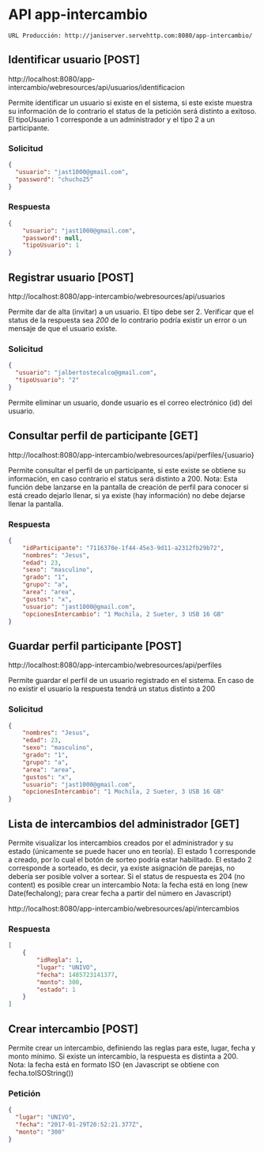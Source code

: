 # API app-intercambio

```
URL Producción: http://janiserver.servehttp.com:8080/app-intercambio/
```

## Identificar usuario [POST]

http://localhost:8080/app-intercambio/webresources/api/usuarios/identificacion

Permite identificar un usuario si existe en el sistema, si este existe muestra su información de lo contrario el status de la petición será distinto a exitoso.
El tipoUsuario 1 corresponde a un administrador y el tipo 2 a un participante.

### Solicitud
```json
{
  "usuario": "jast1000@gmail.com",
  "password": "chucho25"
}
```
### Respuesta
```json
{
    "usuario": "jast1000@gmail.com",
    "password": null,
    "tipoUsuario": 1
}
```

## Registrar usuario [POST]

http://localhost:8080/app-intercambio/webresources/api/usuarios


Permite dar de alta (invitar) a un usuario. El tipo debe ser 2.
Verificar que el status de la respuesta sea *200* de lo contrario podría existir un error o un mensaje de que el usuario existe.

### Solicitud
```json
{
  "usuario": "jalbertostecalco@gmail.com",
  "tipoUsuario": "2"
}
```
Permite eliminar un usuario, donde usuario es el correo electrónico (id) del usuario.

## Consultar perfil de participante [GET]

http://localhost:8080/app-intercambio/webresources/api/perfiles/{usuario}

Permite consultar el perfil de un participante, si este existe se obtiene su información, en caso contrario el status será distinto a 200.
Nota: Esta función debe lanzarse  en la pantalla de creación de perfil para conocer si está creado dejarlo llenar, si ya existe (hay información) no debe dejarse llenar la pantalla.

### Respuesta
```json
{
    "idParticipante": "7116370e-1f44-45e3-9d11-a2312fb29b72",
    "nombres": "Jesus",
    "edad": 23,
    "sexo": "masculino",
    "grado": "1",
    "grupo": "a",
    "area": "area",
    "gustos": "x",
    "usuario": "jast1000@gmail.com",
    "opcionesIntercambio": "1 Mochila, 2 Sueter, 3 USB 16 GB"
}
```

## Guardar perfil participante [POST]

http://localhost:8080/app-intercambio/webresources/api/perfiles

Permite guardar el perfil de un usuario registrado en el sistema. En caso de no existir el usuario la respuesta tendrá un status distinto a 200

### Solicitud
```json
{
    "nombres": "Jesus",
    "edad": 23,
    "sexo": "masculino",
    "grado": "1",
    "grupo": "a",
    "area": "area",
    "gustos": "x",
    "usuario": "jast1000@gmail.com",
    "opcionesIntercambio": "1 Mochila, 2 Sueter, 3 USB 16 GB"
}
```

## Lista de intercambios del administrador [GET]

Permite visualizar los intercambios creados por el administrador y su estado (únicamente se puede hacer uno en teoría).
El estado 1 corresponde a creado, por lo cual el botón de sorteo podría estar habilitado.
El estado 2 corresponde a sorteado, es decir, ya existe asignación de parejas, no debería ser posible volver a sortear.
Si el status de respuesta es 204 (no content) es posible crear un intercambio
Nota: la fecha está en long (new Date(fechalong); para crear fecha a partir del número en Javascript)

http://localhost:8080/app-intercambio/webresources/api/intercambios

### Respuesta
```json
[
    {
        "idRegla": 1,
        "lugar": "UNIVO",
        "fecha": 1485723141377,
        "monto": 300,
        "estado": 1
    }
]
```

## Crear intercambio [POST]
Permite crear un intercambio, definiendo las reglas para este, lugar, fecha y monto mínimo.
Si existe un intercambio, la respuesta es distinta a 200.
Nota: la fecha está en formato ISO (en Javascript se obtiene con fecha.toISOString())

### Petición
```json
{
  "lugar": "UNIVO",
  "fecha": "2017-01-29T20:52:21.377Z",
  "monto": "300"
}
```